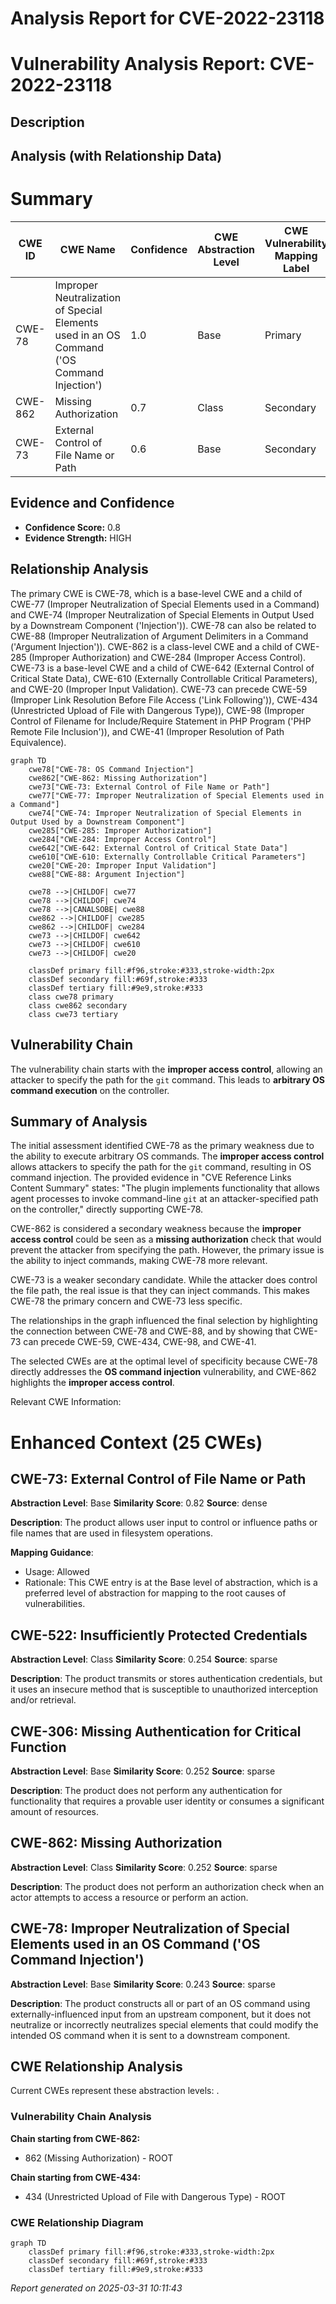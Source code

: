 # Analysis Report for CVE-2022-23118

# Vulnerability Analysis Report: CVE-2022-23118

## Description



## Analysis (with Relationship Data)

# Summary
| CWE ID | CWE Name | Confidence | CWE Abstraction Level | CWE Vulnerability Mapping Label | CWE-Vulnerability Mapping Notes |
|---|---|---|---|---|---|
| CWE-78 | Improper Neutralization of Special Elements used in an OS Command ('OS Command Injection') | 1.0 | Base | Primary | Allowed |
| CWE-862 | Missing Authorization | 0.7 | Class | Secondary | Allowed-with-Review |
| CWE-73 | External Control of File Name or Path | 0.6 | Base | Secondary | Allowed |

## Evidence and Confidence

*   **Confidence Score:** 0.8
*   **Evidence Strength:** HIGH

## Relationship Analysis
The primary CWE is CWE-78, which is a base-level CWE and a child of CWE-77 (Improper Neutralization of Special Elements used in a Command) and CWE-74 (Improper Neutralization of Special Elements in Output Used by a Downstream Component ('Injection')). CWE-78 can also be related to CWE-88 (Improper Neutralization of Argument Delimiters in a Command ('Argument Injection')). CWE-862 is a class-level CWE and a child of CWE-285 (Improper Authorization) and CWE-284 (Improper Access Control). CWE-73 is a base-level CWE and a child of CWE-642 (External Control of Critical State Data), CWE-610 (Externally Controllable Critical Parameters), and CWE-20 (Improper Input Validation). CWE-73 can precede CWE-59 (Improper Link Resolution Before File Access ('Link Following')), CWE-434 (Unrestricted Upload of File with Dangerous Type)), CWE-98 (Improper Control of Filename for Include/Require Statement in PHP Program ('PHP Remote File Inclusion')), and CWE-41 (Improper Resolution of Path Equivalence).

```mermaid
graph TD
    cwe78["CWE-78: OS Command Injection"]
    cwe862["CWE-862: Missing Authorization"]
    cwe73["CWE-73: External Control of File Name or Path"]
    cwe77["CWE-77: Improper Neutralization of Special Elements used in a Command"]
    cwe74["CWE-74: Improper Neutralization of Special Elements in Output Used by a Downstream Component"]
    cwe285["CWE-285: Improper Authorization"]
    cwe284["CWE-284: Improper Access Control"]
    cwe642["CWE-642: External Control of Critical State Data"]
    cwe610["CWE-610: Externally Controllable Critical Parameters"]
    cwe20["CWE-20: Improper Input Validation"]
    cwe88["CWE-88: Argument Injection"]
    
    cwe78 -->|CHILDOF| cwe77
    cwe78 -->|CHILDOF| cwe74
    cwe78 -->|CANALSOBE| cwe88
    cwe862 -->|CHILDOF| cwe285
    cwe862 -->|CHILDOF| cwe284
    cwe73 -->|CHILDOF| cwe642
    cwe73 -->|CHILDOF| cwe610
    cwe73 -->|CHILDOF| cwe20
    
    classDef primary fill:#f96,stroke:#333,stroke-width:2px
    classDef secondary fill:#69f,stroke:#333
    classDef tertiary fill:#9e9,stroke:#333
    class cwe78 primary
    class cwe862 secondary
    class cwe73 tertiary
```

## Vulnerability Chain
The vulnerability chain starts with the **improper access control**, allowing an attacker to specify the path for the `git` command. This leads to **arbitrary OS command execution** on the controller.

## Summary of Analysis
The initial assessment identified CWE-78 as the primary weakness due to the ability to execute arbitrary OS commands. The **improper access control** allows attackers to specify the path for the `git` command, resulting in OS command injection. The provided evidence in "CVE Reference Links Content Summary" states: "The plugin implements functionality that allows agent processes to invoke command-line `git` at an attacker-specified path on the controller," directly supporting CWE-78.

CWE-862 is considered a secondary weakness because the **improper access control** could be seen as a **missing authorization** check that would prevent the attacker from specifying the path. However, the primary issue is the ability to inject commands, making CWE-78 more relevant.

CWE-73 is a weaker secondary candidate. While the attacker does control the file path, the real issue is that they can inject commands. This makes CWE-78 the primary concern and CWE-73 less specific.

The relationships in the graph influenced the final selection by highlighting the connection between CWE-78 and CWE-88, and by showing that CWE-73 can precede CWE-59, CWE-434, CWE-98, and CWE-41.

The selected CWEs are at the optimal level of specificity because CWE-78 directly addresses the **OS command injection** vulnerability, and CWE-862 highlights the **improper access control**.

Relevant CWE Information:

# Enhanced Context (25 CWEs)

## CWE-73: External Control of File Name or Path
**Abstraction Level**: Base
**Similarity Score**: 0.82
**Source**: dense

**Description**:
The product allows user input to control or influence paths or file names that are used in filesystem operations.

**Mapping Guidance**:
- Usage: Allowed
- Rationale: This CWE entry is at the Base level of abstraction, which is a preferred level of abstraction for mapping to the root causes of vulnerabilities.

## CWE-522: Insufficiently Protected Credentials
**Abstraction Level**: Class
**Similarity Score**: 0.254
**Source**: sparse

**Description**:
The product transmits or stores authentication credentials, but it uses an insecure method that is susceptible to unauthorized interception and/or retrieval.

## CWE-306: Missing Authentication for Critical Function
**Abstraction Level**: Base
**Similarity Score**: 0.252
**Source**: sparse

**Description**:
The product does not perform any authentication for functionality that requires a provable user identity or consumes a significant amount of resources.

## CWE-862: Missing Authorization
**Abstraction Level**: Class
**Similarity Score**: 0.252
**Source**: sparse

**Description**:
The product does not perform an authorization check when an actor attempts to access a resource or perform an action.

## CWE-78: Improper Neutralization of Special Elements used in an OS Command ('OS Command Injection')
**Abstraction Level**: Base
**Similarity Score**: 0.243
**Source**: sparse

**Description**:
The product constructs all or part of an OS command using externally-influenced input from an upstream component, but it does not neutralize or incorrectly neutralizes special elements that could modify the intended OS command when it is sent to a downstream component.


## CWE Relationship Analysis

Current CWEs represent these abstraction levels: .


### Vulnerability Chain Analysis

**Chain starting from CWE-862:**
- 862 (Missing Authorization) - ROOT


**Chain starting from CWE-434:**
- 434 (Unrestricted Upload of File with Dangerous Type) - ROOT



### CWE Relationship Diagram

```mermaid
graph TD
    classDef primary fill:#f96,stroke:#333,stroke-width:2px
    classDef secondary fill:#69f,stroke:#333
    classDef tertiary fill:#9e9,stroke:#333
```



*Report generated on 2025-03-31 10:11:43*
